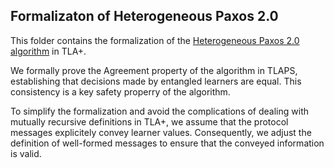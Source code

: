 ## Formalizaton of Heterogeneous Paxos 2.0

This folder contains the formalization of the [Heterogeneous Paxos 2.0 algorithm](https://doi.org/10.5281/zenodo.12572557)
in TLA+.

We formally prove the Agreement property of the algorithm in TLAPS, establishing
that decisions made by entangled learners are equal.
This consistency is a key safety properry of the algorithm.

To simplify the formalization and avoid the complications of dealing with
mutually recursive definitions in TLA+, we assume that the protocol messages
explicitely convey learner values.
Consequently, we adjust the definition of well-formed messages to ensure that
the conveyed information is valid.

